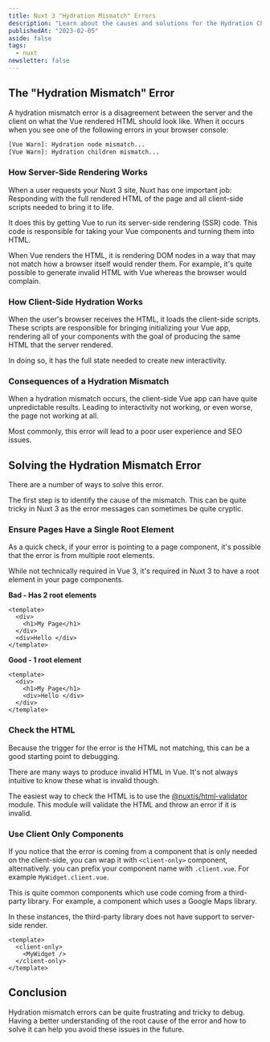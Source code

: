 ```yaml
---
title: Nuxt 3 "Hydration Mismatch" Errors
description: "Learn about the causes and solutions for the Hydration Children Mismatch error in Nuxt 3, including the use of client-only components, the <client-only> component, and the @nuxtjs/html-validator module."
publishedAt: "2023-02-05"
aside: false
tags:
  - nuxt
newsletter: false
---
```


## The "Hydration Mismatch" Error

A hydration mismatch error is a disagreement between the server and the client on what the Vue rendered HTML should look like. When it
occurs when you see one of the following errors in your browser console:

```bash
[Vue Warn]: Hydration node mismatch...
[Vue Warn]: Hydration children mismatch...
```

### How Server-Side Rendering Works

When a user requests your Nuxt 3 site, Nuxt has one important job: Responding with the full rendered HTML of the page and all client-side scripts needed to bring it to life.

It does this by getting Vue to run its server-side rendering (SSR) code. This code is responsible for taking your Vue components and turning them into HTML.

When Vue renders the HTML, it is rendering DOM nodes in a way that may not match how a browser itself would render them. For example, it's quite possible to generate invalid HTML
with Vue whereas the browser would complain.

### How Client-Side Hydration Works

When the user's browser receives the HTML, it loads the client-side scripts. These scripts are responsible for bringing initializing your Vue app,
rendering all of your components with the goal of producing the same HTML that the server rendered.

In doing so, it has the full state needed to create new interactivity.

### Consequences of a Hydration Mismatch

When a hydration mismatch occurs, the client-side Vue app can have quite unpredictable results. Leading to interactivity not working,
or even worse, the page not working at all.

Most commonly, this error will lead to a poor user experience and SEO issues.

## Solving the Hydration Mismatch Error

There are a number of ways to solve this error.

The first step is to identify the cause of the mismatch. This can be quite tricky in Nuxt 3 as the error messages can sometimes
be quite cryptic.

### Ensure Pages Have a Single Root Element

As a quick check, if your error is pointing to a page component, it's possible that the error is from multiple root elements.

While not technically required in Vue 3, it's required in Nuxt 3 to have a root element in your page components.

**Bad - Has 2 root elements**

```vue
<template>
  <div>
    <h1>My Page</h1>
  </div>
  <div>Hello </div>
</template>
```

**Good - 1 root element**

```vue
<template>
  <div>
    <h1>My Page</h1>
    <div>Hello </div>
  </div>
</template>
```

### Check the HTML

Because the trigger for the error is the HTML not matching, this can be a good starting point to debugging.

There are many ways to produce invalid HTML in Vue. It's not always intuitive to know these what is invalid though.

The easiest way to check the HTML is to use the [@nuxtjs/html-validator](https://html-validator.nuxtjs.org/) module. This module will validate the HTML and
throw an error if it is invalid.

### Use Client Only Components

If you notice that the error is coming from a component that is only needed on the client-side, you can wrap it with `<client-only>` component, alternatively.
you can prefix your component name with `.client.vue`. For example `MyWidget.client.vue`.

This is quite common components which use code coming from a third-party library. For example, a component which uses a Google Maps library.

In these instances, the third-party library does not have support to server-side render.

```vue
<template>
  <client-only>
    <MyWidget />
  </client-only>
</template>
```

## Conclusion

Hydration mismatch errors can be quite frustrating and tricky to debug. Having a better understanding of the root cause of the error
and how to solve it can help you avoid these issues in the future.
